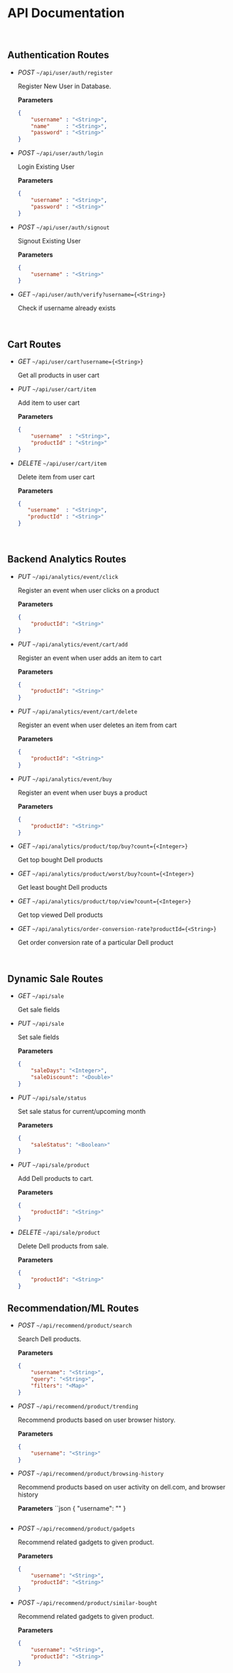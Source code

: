 # API Documentation

<br>

## Authentication Routes

- *POST* `~/api/user/auth/register`
	<br>
	
	Register New User in Database.
	
	**Parameters**
	
  	```json
	{
		"username" : "<String>",
		"name"     : "<String>",
		"password" : "<String>"
	}
	```

- *POST* `~/api/user/auth/login`
	<br>
	
	Login Existing User
	
	**Parameters**
	
  	```json
	{
		"username" : "<String>",
		"password" : "<String>"
	}
	```

- *POST* `~/api/user/auth/signout`
	<br>
	
	Signout Existing User
	
	**Parameters**
	
  	```json
	{
		"username" : "<String>"
	}
	```

- *GET* `~/api/user/auth/verify?username={<String>}`
	<br>
	
	Check if username already exists

<br>
	
## Cart Routes

- *GET* `~/api/user/cart?username={<String>}`
	<br>
	
	Get all products in user cart

- *PUT* `~/api/user/cart/item`
	<br>
	
	Add item to user cart
	
	**Parameters**
	
  	```json
	{
		"username"  : "<String>",
		"productId" : "<String>"
	}
	```

- *DELETE* `~/api/user/cart/item`
	<br>
	
	Delete item from user cart
	
	**Parameters**
	
 	 ```json
	{
		"username"  : "<String>",
		"productId" : "<String>"
	}
	```

<br>

## Backend Analytics Routes

- *PUT* `~/api/analytics/event/click`
	<br>
	
	Register an event when user clicks on a product
	
	**Parameters**
	
	```json
	{
		"productId": "<String>"
	}
	```

- *PUT* `~/api/analytics/event/cart/add`
	<br>
	
	Register an event when user adds an item to cart
	
	**Parameters**
	
	```json
	{
		"productId": "<String>"
	}
	```

- *PUT* `~/api/analytics/event/cart/delete`
	<br>
	
	Register an event when user deletes an item from cart
	
	**Parameters**
	
	```json
	{
		"productId": "<String>"
	}
	```

- *PUT* `~/api/analytics/event/buy`
	<br>
	
	Register an event when user buys a product
	
	**Parameters**
	
	```json
	{
		"productId": "<String>"
	}
	```

- *GET* `~/api/analytics/product/top/buy?count={<Integer>}`
	<br>
	
	Get top bought Dell products

- *GET* `~/api/analytics/product/worst/buy?count={<Integer>}`
	<br>
	
	Get least bought Dell products

- *GET* `~/api/analytics/product/top/view?count={<Integer>}`
	<br>
	
	Get top viewed Dell products

- *GET* `~/api/analytics/order-conversion-rate?productId={<String>}`
	<br>
	
	Get order conversion rate of a particular Dell product

<br>

## Dynamic Sale Routes

- *GET* `~/api/sale`
	<br>
	
	Get sale fields

- *PUT* `~/api/sale`
	<br>
	
	Set sale fields
	
	**Parameters**
	```json
	{
		"saleDays": "<Integer>",
		"saleDiscount": "<Double>"
	}
	```

- *PUT* `~/api/sale/status`

	Set sale status for current/upcoming month
	
	**Parameters**
	```json
	{
		"saleStatus": "<Boolean>"
	}
	```

- *PUT* `~/api/sale/product`
	
	Add Dell products to cart.
	
	**Parameters**
	```json
	{
		"productId": "<String>"
	}
	```

- *DELETE* `~/api/sale/product`

	Delete Dell products from sale.
	
	**Parameters**
	```json
	{
		"productId": "<String>"
	}
	```

## Recommendation/ML Routes

- *POST* `~/api/recommend/product/search`

	Search Dell products.
	
	**Parameters**
	```json
	{
		"username": "<String>",
		"query": "<String>",
		"filters": "<Map>"
	}
	```

- *POST* `~/api/recommend/product/trending`

	Recommend products based on user browser history.
	
	**Parameters**
	```json
	{
		"username": "<String>"
	}
	```

- *POST* `~/api/recommend/product/browsing-history`

	Recommend products based on user activity on dell.com, and browser history
	
	**Parameters**
	``json
	{
		"username": "<String>"
	}
	```

- *POST* `~/api/recommend/product/gadgets`

	Recommend related gadgets to given product.
	
	**Parameters**
	```json
	{
		"username": "<String>",
		"productId": "<String>"
	}
	```

- *POST* `~/api/recommend/product/similar-bought`

	Recommend related gadgets to given product.
	
	**Parameters**
	```json
	{
		"username": "<String>",
		"productId": "<String>"
	}
	```


